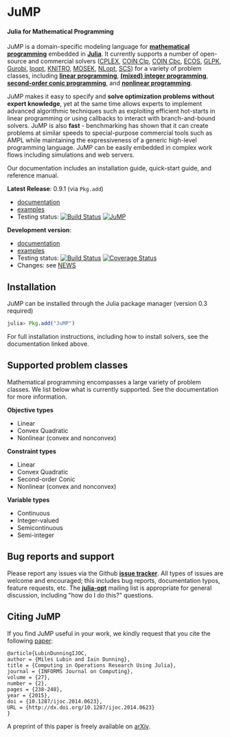 JuMP
====
#### Julia for Mathematical Programming

JuMP is a domain-specific modeling language for **[mathematical programming]**
embedded in **[Julia]**. It currently supports a number of open-source and
commercial solvers ([CPLEX], [COIN Clp], [COIN Cbc], [ECOS], [GLPK],
[Gurobi], [Ipopt], [KNITRO], [MOSEK], [NLopt], [SCS]) for a variety of problem classes, including
**[linear programming]**, **[(mixed) integer programming]**,
**[second-order conic programming]**, and **[nonlinear programming]**.

[mathematical programming]: http://en.wikipedia.org/wiki/Mathematical_optimization
[Julia]: http://julialang.org/
[COIN Clp]: https://projects.coin-or.org/Clp
[COIN Cbc]: https://projects.coin-or.org/Cbc
[ECOS]: https://github.com/ifa-ethz/ecos
[GLPK]: http://www.gnu.org/software/glpk/
[Gurobi]: http://www.gurobi.com/
[MOSEK]: http://mosek.com/
[CPLEX]: http://www-01.ibm.com/software/commerce/optimization/cplex-optimizer/
[Ipopt]: https://projects.coin-or.org/Ipopt
[KNITRO]: http://www.ziena.com/knitro.htm
[NLopt]: http://ab-initio.mit.edu/wiki/index.php/NLopt
[SCS]: https://github.com/cvxgrp/scs
[linear programming]: http://en.wikipedia.org/wiki/Linear_programming
[(mixed) integer programming]: http://en.wikipedia.org/wiki/Integer_programming
[second-order conic programming]: http://en.wikipedia.org/wiki/Second-order_cone_programming
[nonlinear programming]: http://en.wikipedia.org/wiki/Nonlinear_programming

JuMP makes it easy to specify and **solve optimization problems without expert knowledge**, yet at the same time allows experts to implement advanced algorithmic techniques such as exploiting efficient hot-starts in linear programming or using callbacks to interact with branch-and-bound solvers. JuMP is also **fast** - benchmarking has shown that it can create problems at similar speeds to special-purpose commercial tools such as AMPL while maintaining the expressiveness of a generic high-level programming language. JuMP can be easily embedded in complex work flows including simulations and web servers.

Our documentation includes an installation guide, quick-start guide, and reference manual.

**Latest Release**: 0.9.1 (via ``Pkg.add``)
  * [documentation](https://jump.readthedocs.org/en/release-0.9)
  * [examples](https://github.com/JuliaOpt/JuMP.jl/tree/release-0.9/examples)
  * Testing status:
    [![Build Status](https://travis-ci.org/JuliaOpt/JuMP.jl.svg?branch=release-0.9)](https://travis-ci.org/JuliaOpt/JuMP.jl)
    [![JuMP](http://pkg.julialang.org/badges/JuMP_release.svg)](http://pkg.julialang.org/?pkg=JuMP&ver=release)


**Development version**:
  * [documentation](https://jump.readthedocs.org/en/latest)
  * [examples](https://github.com/JuliaOpt/JuMP.jl/tree/master/examples)
  * Testing status:
    [![Build Status](https://travis-ci.org/JuliaOpt/JuMP.jl.svg?branch=master)](https://travis-ci.org/JuliaOpt/JuMP.jl)
    [![Coverage Status](https://coveralls.io/repos/JuliaOpt/JuMP.jl/badge.svg?branch=master)](https://coveralls.io/r/JuliaOpt/JuMP.jl?branch=master)
  * Changes: see [NEWS](https://github.com/JuliaOpt/JuMP.jl/tree/master/NEWS.md)

## Installation

JuMP can be installed through the Julia package manager (version 0.3 required)

```julia
julia> Pkg.add("JuMP")
```

For full installation instructions, including how to install solvers, see the documentation linked above.



## Supported problem classes

Mathematical programming encompasses a large variety of problem classes.
We list below what is currently supported. See the documentation for more information.

**Objective types**

* Linear
* Convex Quadratic
* Nonlinear (convex and nonconvex)

**Constraint types**

* Linear
* Convex Quadratic
* Second-order Conic
* Nonlinear (convex and nonconvex)

**Variable types**

* Continuous
* Integer-valued
* Semicontinuous
* Semi-integer

## Bug reports and support

Please report any issues via the Github **[issue tracker]**. All types of issues are welcome and encouraged; this includes bug reports, documentation typos, feature requests, etc. The **[julia-opt]** mailing list is appropriate for general discussion, including "how do I do this?" questions.


[issue tracker]: https://github.com/JuliaOpt/JuMP.jl/issues
[julia-opt]: https://groups.google.com/forum/#!forum/julia-opt

## Citing JuMP

If you find JuMP useful in your work, we kindly request that you cite the following [paper](http://dx.doi.org/10.1287/ijoc.2014.0623):

    @article{LubinDunningIJOC,
    author = {Miles Lubin and Iain Dunning},
    title = {Computing in Operations Research Using Julia},
    journal = {INFORMS Journal on Computing},
    volume = {27},
    number = {2},
    pages = {238-248},
    year = {2015},
    doi = {10.1287/ijoc.2014.0623},
    URL = {http://dx.doi.org/10.1287/ijoc.2014.0623}
    }

A preprint of this paper is freely available on [arXiv](http://arxiv.org/abs/1312.1431).

